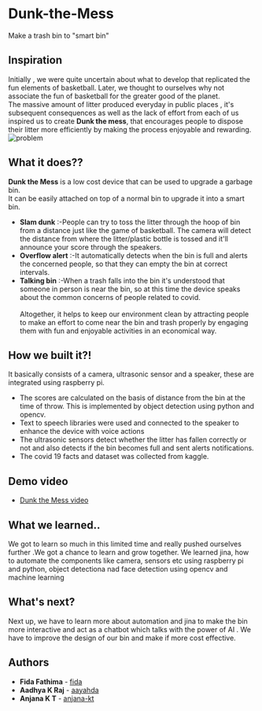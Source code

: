 # Dunk-the-Mess
Make a trash bin to "smart bin"

## Inspiration

Initially , we were quite uncertain about what to develop that replicated the fun elements of basketball.
Later, we thought to ourselves why not associate the fun of basketball for the greater good of the planet.<br>
The massive amount of litter produced everyday in public places , it's subsequent consequences as well as the lack of effort from each of us inspired us to  create **Dunk the mess**, that encourages people to dispose their litter more efficiently by making the process enjoyable and rewarding.
<br>
![problem](https://img.resized.co/newstalk/eyJkYXRhIjoie1widXJsXCI6XCJodHRwczpcXFwvXFxcL21lZGlhLnJhZGlvY21zLm5ldFxcXC91cGxvYWRzXFxcLzIwMjFcXFwvMDRcXFwvMTkxNTE1MjVcXFwvOTAzNzU2ODYuanBnXCIsXCJ3aWR0aFwiOjEyMDAsXCJoZWlnaHRcIjo5MDAsXCJkZWZhdWx0XCI6XCJodHRwczpcXFwvXFxcL3d3dy5uZXdzdGFsay5jb21cXFwvaW1hZ2VzXFxcL2RlZmF1bHRfbm9faW1hZ2UucG5nXCJ9IiwiaGFzaCI6IjY1YTQyY2UzMzM1MTdlNjU1YjkzYTJiYWQ3YjE1ZTZjYjMxODYwZTUifQ==/90375686.jpg)
## What it does??

**Dunk the Mess** is a low cost device that can be used to upgrade a garbage bin. <br> It can be  easily attached on top of a normal bin to upgrade it into a smart bin.
- **Slam dunk** :-People can try to toss the litter through the hoop of bin from a distance just like the game of basketball. The camera will detect the distance from where the litter/plastic bottle is tossed and it'll announce your score through the speakers. 
- **Overflow alert** :-It automatically detects when the bin is full and alerts the concerned people, so that they can empty the bin at correct intervals.
- **Talking bin** :-When a trash falls into the bin it's understood that someone in person is near the bin, so at this time the device speaks about the common concerns of people related to covid.<br><br>
Altogether, it helps to keep our environment clean by attracting people to make an effort to come near the bin and trash properly by engaging them with fun and enjoyable activities in an economical way.

## How we built it?!
It basically consists of a  camera, ultrasonic sensor and a speaker, these are integrated using raspberry pi. 
- The scores are calculated on the basis of distance from the bin at the time of throw. This is implemented by object detection using python and opencv.
- Text to speech libraries were used and connected to the speaker to enhance the device with voice actions
- The ultrasonic sensors detect whether the litter has fallen correctly or not and also detects if the bin becomes full and sent alerts notifications.
- The covid 19 facts and dataset was collected from kaggle.

## Demo video
  - [Dunk the Mess video](https://)

## What we learned..
We got to learn so much in this limited time and really pushed ourselves further .We got a chance to learn and grow together. 
We learned jina, how to automate the components like camera, sensors etc using raspberry pi and python, object detectiona nad face detection using opencv and machine learning 

## What's next?
Next up, we have to learn more about automation and jina to make the bin more interactive and act as a chatbot which talks with the power of AI . We have to improve the design of our bin and make if more cost effective.

## Authors

- **Fida Fathima**  - [fida](https://github.com/Fida123789)
- **Aadhya K Raj**  - [aayahda](https://github.com/aayahda)
- **Anjana K T**  - [anjana-kt](https://github.com/anjana-kt)
